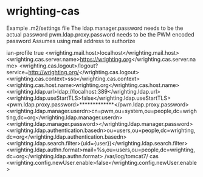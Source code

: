 wrighting-cas
==============

Example .m2/settings file
The ldap.manager.password needs to be the actual password
pwm.ldap.proxy.password needs to be the PWM encoded password
Assumes using mail address to authorize

<settings xmlns="http://maven.apache.org/SETTINGS/1.1.0" xmlns:xsi="http://www.w3.org/2001/XMLSchema-instance"
  xsi:schemaLocation="http://maven.apache.org/SETTINGS/1.1.0 http://maven.apache.org/xsd/settings-1.1.0.xsd">
  <profiles>
    <profile>
      <id>ian-profile</id>
      <activation>
        <activeByDefault>true</activeByDefault> 
        <!-- <property><name>eclipse.preferences.version</name></property> -->
      </activation>
      <properties>
	<wrighting.mail.host>localhost</wrighting.mail.host>
	<wrighting.cas.server.name>https://wrighting.org</wrighting.cas.server.name>
	<wrighting.cas.logout>/logout?service=http://wrighting.org/</wrighting.cas.logout>
	<wrighting.cas.context>sso</wrighting.cas.context>
	<wrighting.cas.host.name>wrighting.org</wrighting.cas.host.name>
        <wrighting.ldap.url>ldap://localhost:389</wrighting.ldap.url>
	<wrighting.ldap.useStartTLS>false</wrighting.ldap.useStartTLS>
        <pwm.ldap.proxy.password>*************</pwm.ldap.proxy.password>
        <wrighting.ldap.manager.userdn>cn=pwm,ou=system,ou=people,dc=wrighting,dc=org</wrighting.ldap.manager.userdn>
	<wrighting.ldap.manager.password><![CDATA[*************]]></wrighting.ldap.manager.password>
	<wrighting.ldap.authentication.basedn>ou=users,ou=people,dc=wrighting,dc=org</wrighting.ldap.authentication.basedn>
	<wrighting.ldap.search.filter>(uid={user})</wrighting.ldap.search.filter>
	<wrighting.ldap.authn.format>mail=%s,ou=users,ou=people,dc=wrighting,dc=org</wrighting.ldap.authn.format>
        <logDirectory>/var/log/tomcat7/</logDirectory>
        <logAppender>cas</logAppender>
        <wrighting.config.newUser.enable>false</wrighting.config.newUser.enable>
      </properties>
    </profile>
  </profiles>

</settings>
